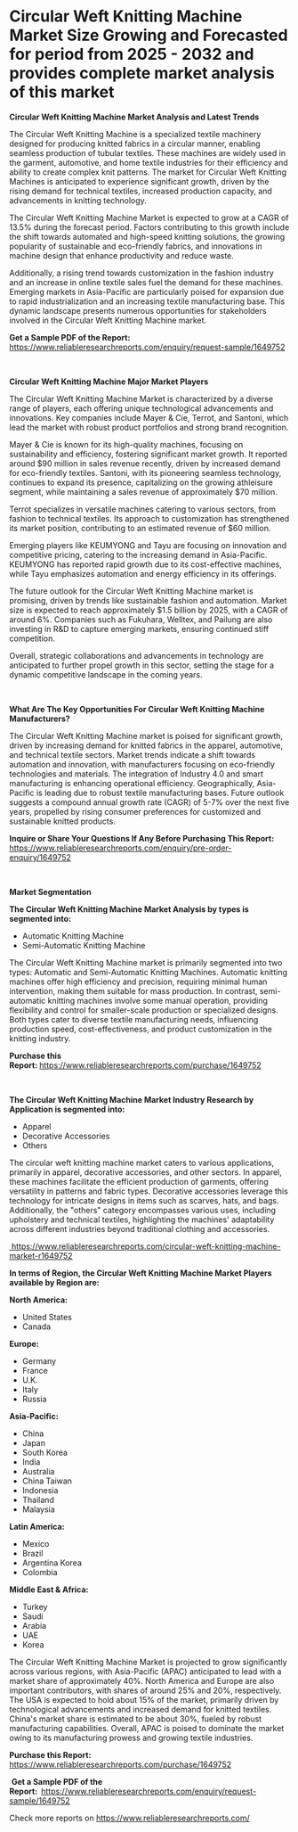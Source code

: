 <p><h1>Circular Weft Knitting Machine Market Size Growing and Forecasted for period from 2025 - 2032 and provides complete market analysis of this market</h1></p><p><strong>Circular Weft Knitting Machine Market Analysis and Latest Trends</strong></p>
<p><p>The Circular Weft Knitting Machine is a specialized textile machinery designed for producing knitted fabrics in a circular manner, enabling seamless production of tubular textiles. These machines are widely used in the garment, automotive, and home textile industries for their efficiency and ability to create complex knit patterns. The market for Circular Weft Knitting Machines is anticipated to experience significant growth, driven by the rising demand for technical textiles, increased production capacity, and advancements in knitting technology. </p><p>The Circular Weft Knitting Machine Market is expected to grow at a CAGR of 13.5% during the forecast period. Factors contributing to this growth include the shift towards automated and high-speed knitting solutions, the growing popularity of sustainable and eco-friendly fabrics, and innovations in machine design that enhance productivity and reduce waste. </p><p>Additionally, a rising trend towards customization in the fashion industry and an increase in online textile sales fuel the demand for these machines. Emerging markets in Asia-Pacific are particularly poised for expansion due to rapid industrialization and an increasing textile manufacturing base. This dynamic landscape presents numerous opportunities for stakeholders involved in the Circular Weft Knitting Machine market.</p></p>
<p><strong>Get a Sample PDF of the Report:&nbsp;</strong> <a href="https://www.reliableresearchreports.com/enquiry/request-sample/1649752?utm_campaign=3022&utm_medium=2&utm_source=Github&utm_content=ia&utm_term=09042025&utm_id=circular-weft-knitting-machine">https://www.reliableresearchreports.com/enquiry/request-sample/1649752</a></p>
<p>&nbsp;</p>
<p><strong>Circular Weft Knitting Machine Major Market Players</strong></p>
<p><p>The Circular Weft Knitting Machine Market is characterized by a diverse range of players, each offering unique technological advancements and innovations. Key companies include Mayer & Cie, Terrot, and Santoni, which lead the market with robust product portfolios and strong brand recognition. </p><p>Mayer & Cie is known for its high-quality machines, focusing on sustainability and efficiency, fostering significant market growth. It reported around $90 million in sales revenue recently, driven by increased demand for eco-friendly textiles. Santoni, with its pioneering seamless technology, continues to expand its presence, capitalizing on the growing athleisure segment, while maintaining a sales revenue of approximately $70 million.</p><p>Terrot specializes in versatile machines catering to various sectors, from fashion to technical textiles. Its approach to customization has strengthened its market position, contributing to an estimated revenue of $60 million. </p><p>Emerging players like KEUMYONG and Tayu are focusing on innovation and competitive pricing, catering to the increasing demand in Asia-Pacific. KEUMYONG has reported rapid growth due to its cost-effective machines, while Tayu emphasizes automation and energy efficiency in its offerings.</p><p>The future outlook for the Circular Weft Knitting Machine market is promising, driven by trends like sustainable fashion and automation. Market size is expected to reach approximately $1.5 billion by 2025, with a CAGR of around 6%. Companies such as Fukuhara, Welltex, and Pailung are also investing in R&D to capture emerging markets, ensuring continued stiff competition.</p><p>Overall, strategic collaborations and advancements in technology are anticipated to further propel growth in this sector, setting the stage for a dynamic competitive landscape in the coming years.</p></p>
<p>&nbsp;</p>
<p><strong>What Are The Key Opportunities For Circular Weft Knitting Machine Manufacturers?</strong></p>
<p><p>The Circular Weft Knitting Machine market is poised for significant growth, driven by increasing demand for knitted fabrics in the apparel, automotive, and technical textile sectors. Market trends indicate a shift towards automation and innovation, with manufacturers focusing on eco-friendly technologies and materials. The integration of Industry 4.0 and smart manufacturing is enhancing operational efficiency. Geographically, Asia-Pacific is leading due to robust textile manufacturing bases. Future outlook suggests a compound annual growth rate (CAGR) of 5-7% over the next five years, propelled by rising consumer preferences for customized and sustainable knitted products.</p></p>
<p><strong>Inquire or Share Your Questions If Any Before Purchasing This Report:</strong> <a href="https://www.reliableresearchreports.com/enquiry/pre-order-enquiry/1649752?utm_campaign=3022&utm_medium=2&utm_source=Github&utm_content=ia&utm_term=09042025&utm_id=circular-weft-knitting-machine">https://www.reliableresearchreports.com/enquiry/pre-order-enquiry/1649752</a></p>
<p>&nbsp;</p>
<p><strong>Market Segmentation</strong></p>
<p><strong>The Circular Weft Knitting Machine Market Analysis by types is segmented into:</strong></p>
<p><ul><li>Automatic Knitting Machine</li><li>Semi-Automatic Knitting Machine</li></ul></p>
<p><p>The Circular Weft Knitting Machine market is primarily segmented into two types: Automatic and Semi-Automatic Knitting Machines. Automatic knitting machines offer high efficiency and precision, requiring minimal human intervention, making them suitable for mass production. In contrast, semi-automatic knitting machines involve some manual operation, providing flexibility and control for smaller-scale production or specialized designs. Both types cater to diverse textile manufacturing needs, influencing production speed, cost-effectiveness, and product customization in the knitting industry.</p></p>
<p><strong>Purchase this Report:&nbsp;</strong><a href="https://www.reliableresearchreports.com/purchase/1649752?utm_campaign=3022&utm_medium=2&utm_source=Github&utm_content=ia&utm_term=09042025&utm_id=circular-weft-knitting-machine">https://www.reliableresearchreports.com/purchase/1649752</a></p>
<p>&nbsp;</p>
<p><strong>The Circular Weft Knitting Machine Market Industry Research by Application is segmented into:</strong></p>
<p><ul><li>Apparel</li><li>Decorative Accessories</li><li>Others</li></ul></p>
<p><p>The circular weft knitting machine market caters to various applications, primarily in apparel, decorative accessories, and other sectors. In apparel, these machines facilitate the efficient production of garments, offering versatility in patterns and fabric types. Decorative accessories leverage this technology for intricate designs in items such as scarves, hats, and bags. Additionally, the "others" category encompasses various uses, including upholstery and technical textiles, highlighting the machines' adaptability across different industries beyond traditional clothing and accessories.</p></p>
<p><a href="https://www.reliableresearchreports.com/circular-weft-knitting-machine-market-r1649752?utm_campaign=3022&utm_medium=2&utm_source=Github&utm_content=ia&utm_term=09042025&utm_id=circular-weft-knitting-machine">&nbsp;https://www.reliableresearchreports.com/circular-weft-knitting-machine-market-r1649752</a></p>
<p><strong>In terms of Region, the Circular Weft Knitting Machine Market Players available by Region are:</strong></p>
<p>
    <p> <strong> North America: </strong>
        <ul>
            <li>United States</li>
            <li>Canada</li>
        </ul>
        </p> 
    <p> <strong> Europe: </strong>
        <ul>
            <li>Germany</li>
            <li>France</li>
            <li>U.K.</li>
            <li>Italy</li>
            <li>Russia</li>
        </ul>
        </p> 
    <p> <strong> Asia-Pacific: </strong>
        <ul>
            <li>China</li>
            <li>Japan</li>
            <li>South Korea</li>
            <li>India</li>
            <li>Australia</li>
            <li>China Taiwan</li>
            <li>Indonesia</li>
            <li>Thailand</li>
            <li>Malaysia</li>
        </ul>
        </p> 
    <p> <strong> Latin America: </strong>
        <ul>
            <li>Mexico</li>
            <li>Brazil</li>
            <li>Argentina Korea</li>
            <li>Colombia</li>
        </ul>
        </p> 
    <p> <strong> Middle East & Africa: </strong>
        <ul>
            <li>Turkey</li>
            <li>Saudi</li>
            <li>Arabia</li>
            <li>UAE</li>
            <li>Korea</li>
        </ul>
    </p>
    </p>
<p><p>The Circular Weft Knitting Machine Market is projected to grow significantly across various regions, with Asia-Pacific (APAC) anticipated to lead with a market share of approximately 40%. North America and Europe are also important contributors, with shares of around 25% and 20%, respectively. The USA is expected to hold about 15% of the market, primarily driven by technological advancements and increased demand for knitted textiles. China's market share is estimated to be about 30%, fueled by robust manufacturing capabilities. Overall, APAC is poised to dominate the market owing to its manufacturing prowess and growing textile industries.</p></p>
<p><strong>Purchase this Report: </strong><a href="https://www.reliableresearchreports.com/purchase/1649752?utm_campaign=3022&utm_medium=2&utm_source=Github&utm_content=ia&utm_term=09042025&utm_id=circular-weft-knitting-machine">https://www.reliableresearchreports.com/purchase/1649752</a></p>
<p>&nbsp;<strong>Get a Sample PDF of the Report:&nbsp;&nbsp;</strong><a href="https://www.reliableresearchreports.com/enquiry/request-sample/1649752?utm_campaign=3022&utm_medium=2&utm_source=Github&utm_content=ia&utm_term=09042025&utm_id=circular-weft-knitting-machine">https://www.reliableresearchreports.com/enquiry/request-sample/1649752</a></p>
<p><strong></strong></p>
<p>Check more reports on <a href="https://www.reliableresearchreports.com/?utm_campaign=3022&utm_medium=2&utm_source=Github&utm_content=ia&utm_term=09042025&utm_id=circular-weft-knitting-machine">https://www.reliableresearchreports.com/</a></p>